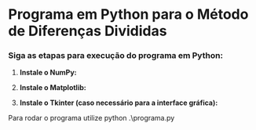 # Programa em Python para o Método de Diferenças Divididas

### Siga as etapas para execução do programa em Python:

1. **Instale o NumPy:**

2. **Instale o Matplotlib:**

3. **Instale o Tkinter (caso necessário para a interface gráfica):**

Para rodar o programa utilize python .\programa.py
